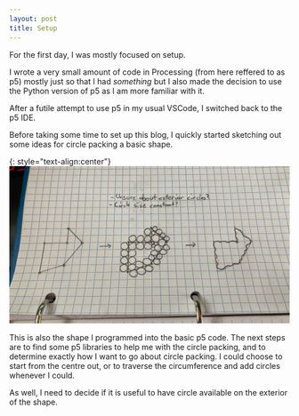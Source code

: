 ```yaml
---
layout: post
title: Setup
---
```


For the first day, I was mostly focused on setup.

I wrote a very small amount of code in Processing (from here reffered to as p5) mostly just so that I had *something* but I also made the decision to use the Python version of p5 as I am more familiar with it.

After a futile attempt to use p5 in my usual VSCode, I switched back to the p5 IDE.

Before taking some time to set up this blog, I quickly started sketching out some ideas for circle packing a basic shape.

{: style="text-align:center"}
![A sketch showing the progression of a polygon being covered in circles and then having a line drawn aorund it.](https://raw.githubusercontent.com/MichaelMBradley/Detailing/gh-pages/_assets/05-03/InitialSketch.jpeg)

This is also the shape I programmed into the basic p5 code. The next steps are to find some p5 libraries to help me with the circle packing, and to determine exactly how I want to go about circle packing. I could choose to start from the centre out, or to traverse the circumference and add circles whenever I could.

As well, I need to decide if it is useful to have circle available on the exterior of the shape.
